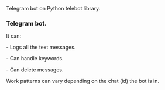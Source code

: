  <p>Telegram bot on Python telebot library.<p>
 <h3>Telegram bot.</h3>
 <p>It can:
 <p>- Logs all the text messages.</p>
 <p>- Can handle keywords.</p>
 <p>- Can delete messages.</p>
 
 Work patterns can vary depending on the chat (id) the bot is in.</p>
